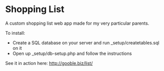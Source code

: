 Shopping List
=============

A custom shopping list web app made for my very particular parents.

To install:
  - Create a SQL database on your server and run _setup/createtables.sql on it
  - Open up _setup/db-setup.php and follow the instructions

See it in action here: http://gooble.biz/list/
